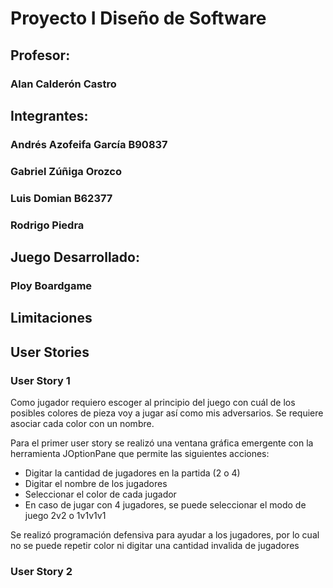 # Proyecto I Diseño de Software

## Profesor:
### Alan Calderón Castro

## Integrantes:
### Andrés Azofeifa García B90837
### Gabriel Zúñiga Orozco
### Luis Domian B62377
### Rodrigo Piedra

## Juego Desarrollado:
### Ploy Boardgame

## Limitaciones

## User Stories

### User Story 1

Como jugador requiero escoger al principio del juego con cuál de los posibles colores de pieza voy a jugar así como mis adversarios. Se requiere asociar cada color con un nombre.

Para el primer user story se realizó una ventana gráfica emergente con la herramienta JOptionPane que permite las siguientes acciones:

- Digitar la cantidad de jugadores en la partida (2 o 4)
- Digitar el nombre de los jugadores 
- Seleccionar el color de cada jugador
- En caso de jugar con 4 jugadores, se puede seleccionar el modo de juego 2v2 o 1v1v1v1

Se realizó programación defensiva para ayudar a los jugadores, por lo cual no se puede repetir color ni digitar una cantidad invalida de jugadores

### User Story 2


